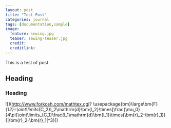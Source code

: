 ```yaml
---
layout: post
title: "Test Post"
categories: journal
tags: [documentation,sample]
image:
  feature: sewing.jpg
  teaser: sewing-teaser.jpg
  credit:
  creditlink:
---
```


This is a test of post.

## Heading

### Heading

![](http://www.forkosh.com/mathtex.cgi?
\usepackage{bm}\large\bm{F}_{12}=\oint\limits_{C_2}I_2\mathrm{d}\bm{l_2}\times[\frac{\mu_0}{4\pi}\oint\limits_{C_1}\frac{I_1\mathrm{d}\bm{l_1}\times(\bm{r}_2-\bm{r}_1)}{|\bm{r}_2-\bm{r}_1|^3}])
